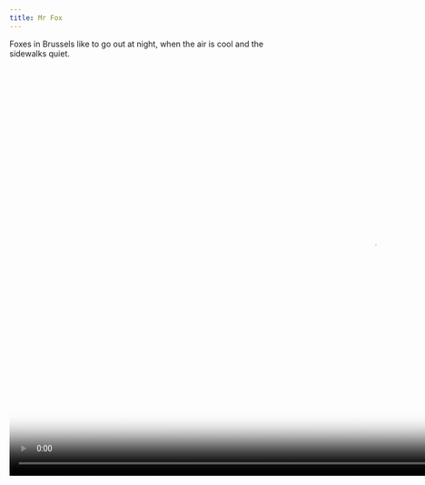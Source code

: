 ```yaml
---
title: Mr Fox
---
```


Foxes in Brussels like to go out at night, when the air is cool and the sidewalks quiet.

<video controls preload="metadata" width="1280" height="720" poster="https://live.staticflickr.com/31337/50162185541_d92c821596.jpg" src="https://live.staticflickr.com/video/50162185541/d92c821596/720p.mp4?s=eyJpIjo1MDE2MjE4NTU0MSwiZSI6MTU5NTkzNDY5MiwicyI6IjVmZGEyNDU0MmNmOTFkMzRiNmVlZWQ4N2I1NTQ5NDRmNDQ4ODU4NjUiLCJ2IjoxfQ"></video>
